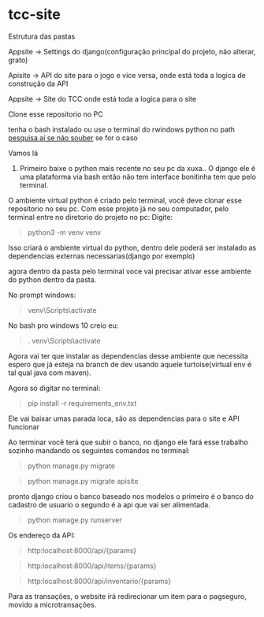 # tcc-site

Estrutura das pastas

Appsite -> Settings do django(configuração principal do projeto, não alterar, grato)

Apisite -> API do site para o jogo e vice versa, onde está toda a logica de construção da API

Appsite -> Site do TCC onde está toda a logica para o site

Clone esse repositorio no PC

tenha o bash instalado ou use o terminal do rwindows python no path [pesquisa aí se não souber](http://lmgtfy.com/?q=python+terminal+windows) se for o caso

Vamos lá
1. Primeiro baixe o python mais recente no seu pc da xuxa.. 
 O django ele é uma plataforma via bash então não tem interface bonitinha tem que pelo terminal.

O ambiente virtual python é criado pelo terminal, você deve clonar esse repositorio no seu pc.
Com esse projeto já no seu computador, pelo terminal entre no diretorio do projeto no pc:
Digite:
> python3 -m venv venv 

Isso criará o ambiente virtual do python, dentro dele poderá ser instalado as dependencias externas necessarias(django por exemplo)

agora dentro da pasta pelo terminal voce vai precisar ativar esse ambiente do python dentro da pasta.

No prompt windows:

> venv\Scripts\activate

No bash pro windows 10 creio eu:
> . venv\Scripts\activate

Agora vai ter que instalar as dependencias desse ambiente que necessita espero que já esteja na branch de dev usando aquele turtoise(virtual env é tal qual java com maven). 

Agora só digitar no terminal:
> pip install -r requirements_env.txt

Ele vai baixar umas parada loca, são as dependencias para o site e API funcionar

Ao terminar você terá que subir o banco, no django ele fará esse trabalho sozinho mandando os seguintes comandos no terminal:

> python manage.py migrate

> python manage.py migrate apisite

pronto django criou o banco baseado nos modelos o primeiro é o banco do cadastro de usuario
o segundo é a api que vai ser alimentada.

> python manage.py runserver 

Os endereço da API:

> http:localhost:8000/api/{params}

> http:localhost:8000/api/items/{params}

> http:localhost:8000/api/inventario/{params}


Para as transações, o website irá redirecionar um item para o pagseguro, movido a microtransações.


